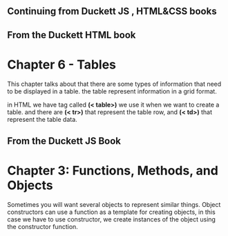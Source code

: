 ## Continuing from Duckett JS , HTML&CSS books

## From the Duckett HTML book

# Chapter 6 - Tables
This chapter talks about that there are some types of information that need to be displayed in a table.
the table represent information in a grid format.

in HTML we have tag called **(< table>)** we use it when we want to create a table. and there are **(< tr>)** that represent the table row, and **(< td>)** that represent the table data.

## From the Duckett JS Book

# Chapter 3: Functions, Methods, and Objects

Sometimes you will want several objects to represent similar things. Object constructors can use a function as a template for creating objects, in this case we have to use constructor, we create instances of the object using the constructor function.

